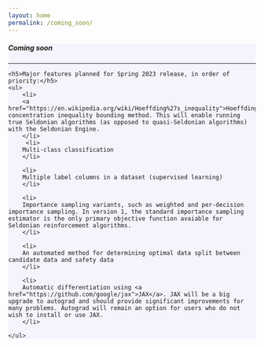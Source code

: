 ```yaml
---
layout: home
permalink: /coming_soon/
---
```


<!-- Main Container -->
<div class="container p-3 my-5 border" style="background-color: #f3f4fc;">
    <h5 class="mb-3"><b>Coming soon</b></h5>
    <hr class="my-4">
   
    <h5>Major features planned for Spring 2023 release, in order of priority:</h5>
    <ul>
        <li>
        <a href="https://en.wikipedia.org/wiki/Hoeffding%27s_inequality">Hoeffding's</a> concentration inequality bounding method. This will enable running true Seldonian algorithms (as opposed to quasi-Seldonian algorithms) with the Seldonian Engine.
        </li>
         <li>
        Multi-class classification 
        </li>

        <li>
        Multiple label columns in a dataset (supervised learning)
        </li>

        <li>
        Importance sampling variants, such as weighted and per-decision importance sampling. In version 1, the standard importance sampling estimator is the only primary objective function avaiable for Seldonian reinforcement algorithms. 
        </li>

        <li>
        An automated method for determining optimal data split between candidate data and safety data
        </li>

        <li>
        Automatic differentiation using <a href="https://github.com/google/jax">JAX</a>. JAX will be a big upgrade to autograd and should provide significant improvements for many problems. Autograd will remain an option for users who do not wish to install or use JAX. 
        </li>
        
    </ul>

</div>